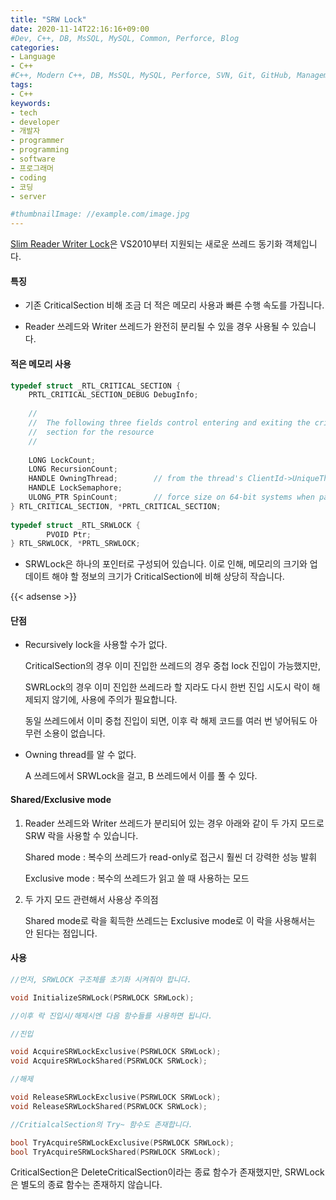 ```yaml
---
title: "SRW Lock"
date: 2020-11-14T22:16:16+09:00
#Dev, C++, DB, MsSQL, MySQL, Common, Perforce, Blog
categories:
- Language
- C++
#C++, Modern C++, DB, MsSQL, MySQL, Perforce, SVN, Git, GitHub, Management, Blog, Hugo, Architecture
tags:
- C++
keywords:
- tech
- developer
- 개발자
- programmer
- programming
- software
- 프로그래머
- coding
- 코딩
- server

#thumbnailImage: //example.com/image.jpg
---
```


[Slim Reader Writer Lock](http://msdn.microsoft.com/ko-kr/library/windows/desktop/aa904937(v=vs.85).aspx)은 VS2010부터 지원되는 새로운 쓰레드 동기화 객체입니다.

<!--more-->

  

  

#### 특징

- 기존 CriticalSection 비해 조금 더 적은 메모리 사용과 빠른 수행 속도를 가집니다.

- Reader 쓰레드와 Writer 쓰레드가 완전히 분리될 수 있을 경우 사용될 수 있습니다.






#### 적은 메모리 사용

```cpp
typedef struct _RTL_CRITICAL_SECTION {
    PRTL_CRITICAL_SECTION_DEBUG DebugInfo;
 
    //
    //  The following three fields control entering and exiting the critical
    //  section for the resource
    //
 
    LONG LockCount;
    LONG RecursionCount;
    HANDLE OwningThread;        // from the thread's ClientId->UniqueThread
    HANDLE LockSemaphore;
    ULONG_PTR SpinCount;        // force size on 64-bit systems when packed
} RTL_CRITICAL_SECTION, *PRTL_CRITICAL_SECTION;
 
typedef struct _RTL_SRWLOCK {                            
        PVOID Ptr;                                      
} RTL_SRWLOCK, *PRTL_SRWLOCK;
```

- SRWLock은 하나의 포인터로 구성되어 있습니다. 이로 인해, 메모리의 크기와 업데이트 해야 할 정보의 크기가 CriticalSection에 비해 상당히 작습니다.



  

{{< adsense >}}

#### 단점

- Recursively lock을 사용할 수가 없다.

  CriticalSection의 경우 이미 진입한 쓰레드의 경우 중첩 lock 진입이 가능했지만,

  SWRLock의 경우 이미 진입한 쓰레드라 할 지라도 다시 한번 진입 시도시 락이 해제되지 않기에, 사용에 주의가 필요합니다.

  동일 쓰레드에서 이미 중첩 진입이 되면, 이후 락 해제 코드를 여러 번 넣어둬도 아무런 소용이 없습니다.
  
- Owning thread를 알 수 없다.

  A 쓰레드에서 SRWLock을 걸고, B 쓰레드에서 이를 풀 수 있다.






#### Shared/Exclusive mode

1. Reader 쓰레드와 Writer 쓰레드가 분리되어 있는 경우 아래와 같이 두 가지 모드로 SRW 락을 사용할 수 있습니다.

   Shared mode : 복수의 쓰레드가 read-only로 접근시 훨씬 더 강력한 성능 발휘

   Exclusive mode : 복수의 쓰레드가 읽고 쓸 때 사용하는 모드

2. 두 가지 모드 관련해서 사용상 주의점

   Shared mode로 락을 획득한 쓰레드는 Exclusive mode로 이 락을 사용해서는 안 된다는 점입니다.






#### 사용

```cpp
//먼저, SRWLOCK 구조체를 초기화 시켜줘야 합니다.

void InitializeSRWLock(PSRWLOCK SRWLock);

//이후 락 진입시/해제시엔 다음 함수들를 사용하면 됩니다.

//진입

void AcquireSRWLockExclusive(PSRWLOCK SRWLock);
void AcquireSRWLockShared(PSRWLOCK SRWLock);

//해제 

void ReleaseSRWLockExclusive(PSRWLOCK SRWLock);
void ReleaseSRWLockShared(PSRWLOCK SRWLock);

//CritialcalSection의 Try~ 함수도 존재합니다.

bool TryAcquireSRWLockExclusive(PSRWLOCK SRWLock);
bool TryAcquireSRWLockShared(PSRWLOCK SRWLock);
```

CriticalSection은 DeleteCriticalSection이라는 종료 함수가 존재했지만, SRWLock은 별도의 종료 함수는 존재하지 않습니다.